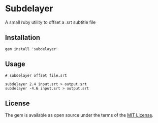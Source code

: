 # Subdelayer
A small ruby utility to offset a .srt subtitle file

## Installation

```
gem install 'subdelayer'
```

## Usage

```
# subdelayer offset file.srt

subdelayer 2.4 input.srt > output.srt
subdelayer -4.6 input.srt > output.srt
```

## License

The gem is available as open source under the terms of the [MIT License](https://opensource.org/licenses/MIT).
